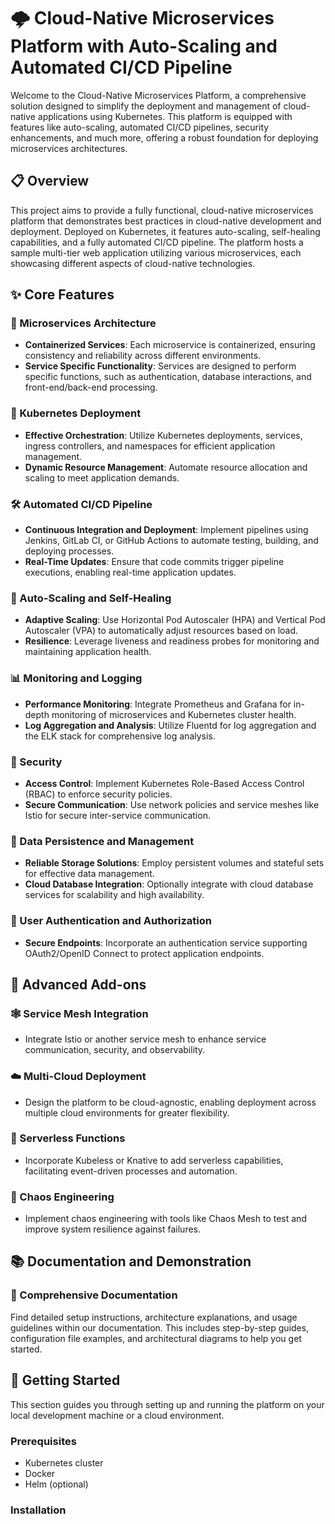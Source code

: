 # 🌩️ Cloud-Native Microservices Platform with Auto-Scaling and Automated CI/CD Pipeline

Welcome to the Cloud-Native Microservices Platform, a comprehensive solution designed to simplify the deployment and management of cloud-native applications using Kubernetes. This platform is equipped with features like auto-scaling, automated CI/CD pipelines, security enhancements, and much more, offering a robust foundation for deploying microservices architectures.

## 📋 Overview

This project aims to provide a fully functional, cloud-native microservices platform that demonstrates best practices in cloud-native development and deployment. Deployed on Kubernetes, it features auto-scaling, self-healing capabilities, and a fully automated CI/CD pipeline. The platform hosts a sample multi-tier web application utilizing various microservices, each showcasing different aspects of cloud-native technologies.

## ✨ Core Features

### 🔄 Microservices Architecture

- **Containerized Services**: Each microservice is containerized, ensuring consistency and reliability across different environments.
- **Service Specific Functionality**: Services are designed to perform specific functions, such as authentication, database interactions, and front-end/back-end processing.

### 🚀 Kubernetes Deployment

- **Effective Orchestration**: Utilize Kubernetes deployments, services, ingress controllers, and namespaces for efficient application management.
- **Dynamic Resource Management**: Automate resource allocation and scaling to meet application demands.

### 🛠️ Automated CI/CD Pipeline

- **Continuous Integration and Deployment**: Implement pipelines using Jenkins, GitLab CI, or GitHub Actions to automate testing, building, and deploying processes.
- **Real-Time Updates**: Ensure that code commits trigger pipeline executions, enabling real-time application updates.

### 📏 Auto-Scaling and Self-Healing

- **Adaptive Scaling**: Use Horizontal Pod Autoscaler (HPA) and Vertical Pod Autoscaler (VPA) to automatically adjust resources based on load.
- **Resilience**: Leverage liveness and readiness probes for monitoring and maintaining application health.

### 📊 Monitoring and Logging

- **Performance Monitoring**: Integrate Prometheus and Grafana for in-depth monitoring of microservices and Kubernetes cluster health.
- **Log Aggregation and Analysis**: Utilize Fluentd for log aggregation and the ELK stack for comprehensive log analysis.

### 🔐 Security

- **Access Control**: Implement Kubernetes Role-Based Access Control (RBAC) to enforce security policies.
- **Secure Communication**: Use network policies and service meshes like Istio for secure inter-service communication.

### 💾 Data Persistence and Management

- **Reliable Storage Solutions**: Employ persistent volumes and stateful sets for effective data management.
- **Cloud Database Integration**: Optionally integrate with cloud database services for scalability and high availability.

### 🔑 User Authentication and Authorization

- **Secure Endpoints**: Incorporate an authentication service supporting OAuth2/OpenID Connect to protect application endpoints.

## 🚀 Advanced Add-ons

### 🕸️ Service Mesh Integration

- Integrate Istio or another service mesh to enhance service communication, security, and observability.

### ☁️ Multi-Cloud Deployment

- Design the platform to be cloud-agnostic, enabling deployment across multiple cloud environments for greater flexibility.

### 📡 Serverless Functions

- Incorporate Kubeless or Knative to add serverless capabilities, facilitating event-driven processes and automation.

### 🐒 Chaos Engineering

- Implement chaos engineering with tools like Chaos Mesh to test and improve system resilience against failures.

## 📚 Documentation and Demonstration

### 📖 Comprehensive Documentation

Find detailed setup instructions, architecture explanations, and usage guidelines within our documentation. This includes step-by-step guides, configuration file examples, and architectural diagrams to help you get started.

## 🚀 Getting Started

This section guides you through setting up and running the platform on your local development machine or a cloud environment.

### Prerequisites

- Kubernetes cluster
- Docker
- Helm (optional)

### Installation
